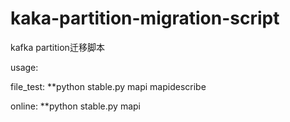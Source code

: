 # kaka-partition-migration-script
kafka partition迁移脚本

usage:

file_test:
**python stable.py mapi mapidescribe

online:
**python stable.py mapi
